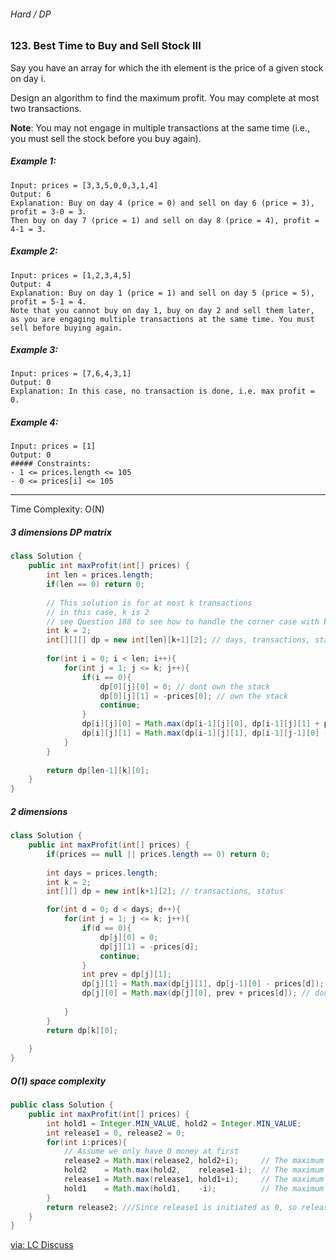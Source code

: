 ###### Hard / DP

### 123. Best Time to Buy and Sell Stock III

Say you have an array for which the ith element is the price of a given stock on day i.  

Design an algorithm to find the maximum profit. You may complete at most two transactions.  

**Note**: You may not engage in multiple transactions at the same time (i.e., you must sell the stock before you buy again).  

##### Example 1:
```
Input: prices = [3,3,5,0,0,3,1,4]
Output: 6
Explanation: Buy on day 4 (price = 0) and sell on day 6 (price = 3), profit = 3-0 = 3.
Then buy on day 7 (price = 1) and sell on day 8 (price = 4), profit = 4-1 = 3.
```
##### Example 2:
```
Input: prices = [1,2,3,4,5]
Output: 4
Explanation: Buy on day 1 (price = 1) and sell on day 5 (price = 5), profit = 5-1 = 4.
Note that you cannot buy on day 1, buy on day 2 and sell them later, as you are engaging multiple transactions at the same time. You must sell before buying again.
```
##### Example 3:
```
Input: prices = [7,6,4,3,1]
Output: 0
Explanation: In this case, no transaction is done, i.e. max profit = 0.
```
##### Example 4:
```
Input: prices = [1]
Output: 0
##### Constraints:
- 1 <= prices.length <= 105
- 0 <= prices[i] <= 105
```

***

Time Complexity: O(N)

##### 3 dimensions DP matrix
```java
class Solution {
    public int maxProfit(int[] prices) {
        int len = prices.length;
        if(len == 0) return 0;
        
        // This solution is for at most k transactions
        // in this case, k is 2
        // see Question 188 to see how to handle the corner case with big k value
        int k = 2;
        int[][][] dp = new int[len][k+1][2]; // days, transactions, status(0 dont own, 1 own)
        
        for(int i = 0; i < len; i++){
            for(int j = 1; j <= k; j++){
                if(i == 0){
                    dp[0][j][0] = 0; // dont own the stack
                    dp[0][j][1] = -prices[0]; // own the stack
                    continue;
                }
                dp[i][j][0] = Math.max(dp[i-1][j][0], dp[i-1][j][1] + prices[i]); 
                dp[i][j][1] = Math.max(dp[i-1][j][1], dp[i-1][j-1][0] - prices[i]);
            }
        }
        
        return dp[len-1][k][0];
    }
}
```

##### 2 dimensions
```java
class Solution {
    public int maxProfit(int[] prices) {
        if(prices == null || prices.length == 0) return 0;
        
        int days = prices.length;
        int k = 2;
        int[][] dp = new int[k+1][2]; // transactions, status

        for(int d = 0; d < days; d++){
            for(int j = 1; j <= k; j++){
                if(d == 0){
                    dp[j][0] = 0;
                    dp[j][1] = -prices[d];
                    continue;
                }
                int prev = dp[j][1];
                dp[j][1] = Math.max(dp[j][1], dp[j-1][0] - prices[d]); // own the stack
                dp[j][0] = Math.max(dp[j][0], prev + prices[d]); // dont own the stack
                
            }
        }
        return dp[k][0];
        
    }
}
```

##### O(1) space complexity
```java
public class Solution {
    public int maxProfit(int[] prices) {
        int hold1 = Integer.MIN_VALUE, hold2 = Integer.MIN_VALUE;
        int release1 = 0, release2 = 0;
        for(int i:prices){                              
            // Assume we only have 0 money at first
            release2 = Math.max(release2, hold2+i);     // The maximum if we've just sold 2nd stock so far.
            hold2    = Math.max(hold2,    release1-i);  // The maximum if we've just buy  2nd stock so far.
            release1 = Math.max(release1, hold1+i);     // The maximum if we've just sold 1nd stock so far.
            hold1    = Math.max(hold1,    -i);          // The maximum if we've just buy  1st stock so far. 
        }
        return release2; ///Since release1 is initiated as 0, so release2 will always higher than release1.
    }
}
```
[via: LC Discuss](https://leetcode.com/problems/best-time-to-buy-and-sell-stock-iii/discuss/39611/Is-it-Best-Solution-with-O(n)-O(1).)
